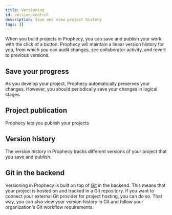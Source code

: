 ```yaml
---
title: Versioning
id: version-control
description: Save and view project history
tags: []
---
```


When you build projects in Prophecy, you can save and publish your work with the click of a button. Prophecy will maintain a linear version history for you, from which you can audit changes, see collaborator activity, and revert to previous versions.

## Save your progress

As you develop your project, Prophecy automatically preserves your changes. However, you should periodically save your changes in logical stages.

## Project publication

Prophecy lets you publish your projects

## Version history

The version history in Prophecy tracks different versions of your project that you save and publish.

## Git in the backend

Versioning in Prophecy is built on top of [Git](docs/ci-cd/git/git.md) in the backend. This means that your project is hosted on and tracked in a Git repository. If you want to connect your external Git provider for project hosting, you can do so. That way, you can also view your version history in Git and follow your organization's Git workflow requirements.
